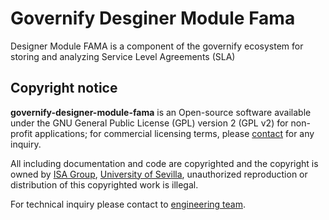 # Governify Desginer Module Fama

Designer Module FAMA is a component of the governify ecosystem for storing and analyzing Service Level Agreements (SLA)

## Copyright notice

**governify-designer-module-fama** is an Open-source software available under the GNU General Public License (GPL) version 2 (GPL v2) 
for non-profit applications; for commercial licensing terms, please [contact](./extra/contact.md) for any inquiry.

All including documentation and code are copyrighted and the copyright is owned by [ISA Group](http://www.isa.us.es), 
[University of Sevilla](http://www.us.es), unauthorized reproduction or distribution of this copyrighted work is illegal.

For technical inquiry please contact to [engineering team](./extra/about.md).
